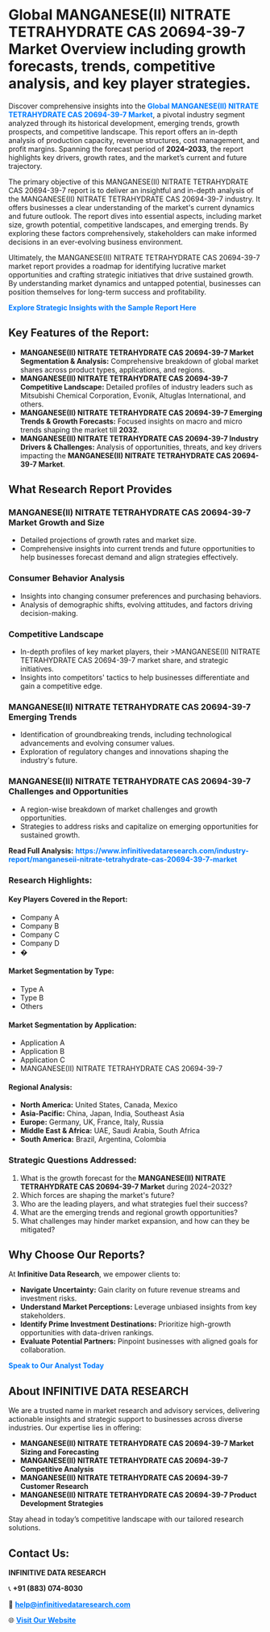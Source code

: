 <h1>Global MANGANESE(II) NITRATE TETRAHYDRATE CAS 20694-39-7 Market Overview including growth forecasts, trends, competitive analysis, and key player strategies.</h1>
<p>
Discover comprehensive insights into the 
<a href="https://www.infinitivedataresearch.com/industry-report/manganeseii-nitrate-tetrahydrate-cas-20694-39-7-market" rel="dofollow" style="color: #007BFF; text-decoration: none;"><strong>Global MANGANESE(II) NITRATE TETRAHYDRATE CAS 20694-39-7 Market</strong></a>, a pivotal industry segment analyzed through its historical development, emerging trends, growth prospects, and competitive landscape. This report offers an in-depth analysis of production capacity, revenue structures, cost management, and profit margins. Spanning the forecast period of <strong>2024–2033</strong>, the report highlights key drivers, growth rates, and the market’s current and future trajectory.
</p>
<p>
The primary objective of this MANGANESE(II) NITRATE TETRAHYDRATE CAS 20694-39-7 report is to deliver an insightful and in-depth analysis of the MANGANESE(II) NITRATE TETRAHYDRATE CAS 20694-39-7 industry. It offers businesses a clear understanding of the market's current dynamics and future outlook. The report dives into essential aspects, including market size, growth potential, competitive landscapes, and emerging trends. By exploring these factors comprehensively, stakeholders can make informed decisions in an ever-evolving business environment.
</p>
<p>
Ultimately, the MANGANESE(II) NITRATE TETRAHYDRATE CAS 20694-39-7 market report provides a roadmap for identifying lucrative market opportunities and crafting strategic initiatives that drive sustained growth. By understanding market dynamics and untapped potential, businesses can position themselves for long-term success and profitability.
</p>
<p>
<a href="https://www.infinitivedataresearch.com/request-sample/reportId=104073" style="color: #007BFF; text-decoration: none;"><strong>Explore Strategic Insights with the Sample Report Here</strong></a>
</p>

<h2>Key Features of the Report:</h2>
<ul>
<li><strong>MANGANESE(II) NITRATE TETRAHYDRATE CAS 20694-39-7 Market Segmentation & Analysis:</strong> Comprehensive breakdown of global market shares across product types, applications, and regions.</li>
<li><strong>MANGANESE(II) NITRATE TETRAHYDRATE CAS 20694-39-7 Competitive Landscape:</strong> Detailed profiles of industry leaders such as Mitsubishi Chemical Corporation, Evonik, Altuglas International, and others.</li>
<li><strong>MANGANESE(II) NITRATE TETRAHYDRATE CAS 20694-39-7 Emerging Trends & Growth Forecasts:</strong> Focused insights on macro and micro trends shaping the market till <strong>2032</strong>.</li>
<li><strong>MANGANESE(II) NITRATE TETRAHYDRATE CAS 20694-39-7 Industry Drivers & Challenges:</strong> Analysis of opportunities, threats, and key drivers impacting the <strong>MANGANESE(II) NITRATE TETRAHYDRATE CAS 20694-39-7 Market</strong>.</li>
</ul>

<h2>What Research Report Provides</h2>
<h3>MANGANESE(II) NITRATE TETRAHYDRATE CAS 20694-39-7 Market Growth and Size</h3>
<ul>
<li>Detailed projections of growth rates and market size.</li>
<li>Comprehensive insights into current trends and future opportunities to help businesses forecast demand and align strategies effectively.</li>
</ul>

<h3>Consumer Behavior Analysis</h3>
<ul>
<li>Insights into changing consumer preferences and purchasing behaviors.</li>
<li>Analysis of demographic shifts, evolving attitudes, and factors driving decision-making.</li>
</ul>

<h3>Competitive Landscape</h3>
<ul>
<li>In-depth profiles of key market players, their >MANGANESE(II) NITRATE TETRAHYDRATE CAS 20694-39-7 market share, and strategic initiatives.</li>
<li>Insights into competitors' tactics to help businesses differentiate and gain a competitive edge.</li>
</ul>

<h3>MANGANESE(II) NITRATE TETRAHYDRATE CAS 20694-39-7 Emerging Trends</h3>
<ul>
<li>Identification of groundbreaking trends, including technological advancements and evolving consumer values.</li>
<li>Exploration of regulatory changes and innovations shaping the industry's future.</li>
</ul>

<h3>MANGANESE(II) NITRATE TETRAHYDRATE CAS 20694-39-7 Challenges and Opportunities</h3>
<ul>
<li>A region-wise breakdown of market challenges and growth opportunities.</li>
<li>Strategies to address risks and capitalize on emerging opportunities for sustained growth.</li>
</ul>
<p><strong>Read Full Analysis:</strong> <a href="https://www.infinitivedataresearch.com/industry-report/manganeseii-nitrate-tetrahydrate-cas-20694-39-7-market" rel="dofollow" style="color: #007BFF; text-decoration: none;"><strong>https://www.infinitivedataresearch.com/industry-report/manganeseii-nitrate-tetrahydrate-cas-20694-39-7-market</strong></a></p>
<h3>Research Highlights:</h3>
<h4>Key Players Covered in the Report:</h4>
<ul><li>Company A</li><li>Company B</li><li>Company C</li><li>Company D</li><li>�</li></ul>
<h4>Market Segmentation by Type:</h4>
<ul><li>Type A</li><li>Type B</li><li>Others</li></ul>
<h4>Market Segmentation by Application:</h4>
<ul><li>Application A</li><li>Application B</li><li>Application C</li><li>MANGANESE(II) NITRATE TETRAHYDRATE CAS 20694-39-7</li></ul>

<h4>Regional Analysis:</h4>
<ul>
<li><strong>North America:</strong> United States, Canada, Mexico</li>
<li><strong>Asia-Pacific:</strong> China, Japan, India, Southeast Asia</li>
<li><strong>Europe:</strong> Germany, UK, France, Italy, Russia</li>
<li><strong>Middle East & Africa:</strong> UAE, Saudi Arabia, South Africa</li>
<li><strong>South America:</strong> Brazil, Argentina, Colombia</li>
</ul>

<h3>Strategic Questions Addressed:</h3>
<ol>
<li>What is the growth forecast for the <strong>MANGANESE(II) NITRATE TETRAHYDRATE CAS 20694-39-7 Market</strong> during 2024–2032?</li>
<li>Which forces are shaping the market's future?</li>
<li>Who are the leading players, and what strategies fuel their success?</li>
<li>What are the emerging trends and regional growth opportunities?</li>
<li>What challenges may hinder market expansion, and how can they be mitigated?</li>
</ol>

<h2>Why Choose Our Reports?</h2>
<p>At <strong>Infinitive Data Research</strong>, we empower clients to:</p>
<ul>
<li><strong>Navigate Uncertainty:</strong> Gain clarity on future revenue streams and investment risks.</li>
<li><strong>Understand Market Perceptions:</strong> Leverage unbiased insights from key stakeholders.</li>
<li><strong>Identify Prime Investment Destinations:</strong> Prioritize high-growth opportunities with data-driven rankings.</li>
<li><strong>Evaluate Potential Partners:</strong> Pinpoint businesses with aligned goals for collaboration.</li>
</ul>
<p><a href="https://www.infinitivedataresearch.com/industry-report/manganeseii-nitrate-tetrahydrate-cas-20694-39-7-market" rel="dofollow" style="color: #007BFF; text-decoration: none;"><strong>Speak to Our Analyst Today</strong></a></p>

<h2>About INFINITIVE DATA RESEARCH</h2>
<p>We are a trusted name in market research and advisory services, delivering actionable insights and strategic support to businesses across diverse industries. Our expertise lies in offering:</p>
<ul>
<li><strong>MANGANESE(II) NITRATE TETRAHYDRATE CAS 20694-39-7 Market Sizing and Forecasting</strong></li>
<li><strong>MANGANESE(II) NITRATE TETRAHYDRATE CAS 20694-39-7 Competitive Analysis</strong></li>
<li><strong>MANGANESE(II) NITRATE TETRAHYDRATE CAS 20694-39-7 Customer Research</strong></li>
<li><strong>MANGANESE(II) NITRATE TETRAHYDRATE CAS 20694-39-7 Product Development Strategies</strong></li>
</ul>
<p>Stay ahead in today’s competitive landscape with our tailored research solutions.</p>

<h2>Contact Us:</h2>
<p><strong>INFINITIVE DATA RESEARCH</strong></p>
<p>📞 <strong>+91 (883) 074-8030</strong></p>
<p>📧 <strong><a href="mailto:help@infinitivedataresearch.com" style="color: #007BFF;">help@infinitivedataresearch.com</a></strong></p>
<p>🌐 <strong><a href="https://www.infinitivedataresearch.com" rel="dofollow" style="color: #007BFF;">Visit Our Website</a></strong></p>